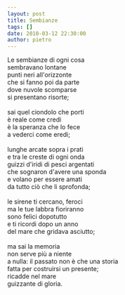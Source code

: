 ```yaml
---
layout: post
title: Sembianze
tags: []
date: 2010-03-12 22:30:00
author: pietro
---
```

Le sembianze di ogni cosa<br/>sembravano lontane<br/>punti neri all'orizzonte<br/>che si fanno poi da parte<br/>dove nuvole scomparse<br/>si presentano risorte;<br/><br/>sai quel ciondolo che porti<br/>è reale come credi<br/>è la speranza che lo fece<br/>a vederci come eredi;<br/><br/>lunghe arcate sopra i prati<br/>e tra le creste di ogni onda<br/>guizzi d'iridi di pesci argentati<br/>che sognaron d'avere una sponda<br/>e volano per essere amati<br/>da tutto ciò che li sprofonda;<br/><br/>le sirene ti cercano, feroci<br/>ma le tue labbra fioriranno<br/>sono felici dopotutto<br/>e ti ricordi dopo un anno<br/>del mare che gridava asciutto;<br/><br/>ma sai la memoria<br/>non serve più a niente<br/>a nulla: il passato non è che una storia<br/>fatta per costruirsi un presente;<br/>ricadde nel mare<br/>guizzante di gloria.
